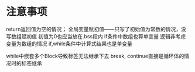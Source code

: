 # 注意事项
return返回值为空的情况；
全局变量赋初值——只写了初始值为常数的情况，没写数组赋初值	初值为0也应当放在.bss段内
if条件中数组也算单变量
逻辑非考虑变量为数组的情况
if,while条件中计算式结果也是单变量

while中嵌套多个Block导致标签无法继承下去
break, continue直接是循环体的情况时的标签继承